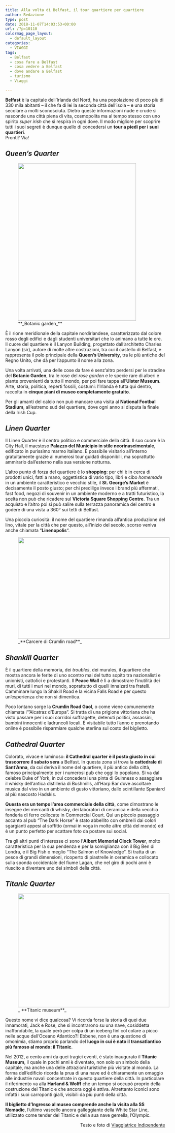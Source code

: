 ```yaml
---
title: Alla volta di Belfast, il tour quartiere per quartiere
author: Redazione
type: post
date: 2018-11-07T14:03:53+00:00
url: /?p=10110
colormag_page_layout:
  - default_layout
categories:
  - VIAGGI
tags:
  - Belfast
  - cosa fare a Belfast
  - cosa vedere a Belfast
  - dove andare a Belfast
  - turismo
  - Viaggi

---
```

**Belfast** è la capitale dell&#8217;Irlanda del Nord, ha una popolazione di poco più di 330 mila abitanti &#8211; il che fa di lei la seconda città dell&#8217;isola &#8211; e una storia secolare a molti sconosciuta. Dietro queste informazioni nude e crude si nasconde una città piena di vita, cosmopolita ma al tempo stesso con uno spirito _super irish_ che si respira in ogni dove. Il modo migliore per scoprire tutti i suoi segreti è dunque quello di concedersi un **tour a piedi per i suoi quartieri**.  
Pronti? Via!

## _Queen&#8217;s Quarter_

<figure id="attachment_10112" aria-describedby="caption-attachment-10112" style="width: 372px" class="wp-caption alignright"><img decoding="async" loading="lazy" class="wp-image-10112 " src="https://progressonline.it/wp-content/uploads/2018/11/botanic-garden-768x1024.jpg" alt="" width="372" height="496" /><figcaption id="caption-attachment-10112" class="wp-caption-text">**_Botanic garden_**</figcaption></figure>

È il rione meridionale della capitale nordirlandese, caratterizzato dal colore rosso degli edifici e dagli studenti universitari che lo animano a tutte le ore. Il cuore del quartiere è il Lanyon Building, progettato dall&#8217;architetto Charles Lanyon (sir), autore di molte altre costruzioni, tra cui il castello di Belfast, e rappresenta il polo principale della **Queen&#8217;s University**, tra le più antiche del Regno Unito, che dà per l&#8217;appunto il nome alla zona.

Una volta arrivati, una delle cose da fare è senz&#8217;altro perdersi per le stradine del **Botanic Garden**, tra le rose del _rose garden_ e le specie rare di alberi e piante provenienti da tutto il mondo, per poi fare tappa all&#8217;**Ulster Museum**. Arte, storia, politica, reperti fossili, costumi: l&#8217;Irlanda è tutta qui dentro, raccolta in **cinque piani di museo completamente gratuito**.

Per gli amanti del calcio non può mancare una visita al **National Footbal Stadium**, all’estremo sud del quartiere, dove ogni anno si disputa la finale della Irish Cup.

## **_Linen Quarter_**

Il Linen Quarter è il centro politico e commerciale della città. Il suo cuore è la City Hall, il maestoso **Palazzo del Municipio in stile neorinascimentale**, edificato in purissimo marmo italiano. È possibile visitarlo all&#8217;interno gratuitamente grazie ai numerosi tour guidati disponibili, ma soprattutto ammirarlo dall&#8217;esterno nella sua versione notturna.

L&#8217;altro punto di forza del quartiere è lo **shopping**: per chi è in cerca di prodotti unici, fatti a mano, oggettistica di vario tipo, libri e cibo _homemade_ in un ambiente caratteristico e vecchio stile, il **St. George&#8217;s Market** è decisamente il posto giusto; per chi predilige invece i brand più affermati, fast food, negozi di souvenir in un ambiente moderno e a tratti futuristico, la scelta non può che ricadere sul **Victoria Square Shopping Centre**. Tra un acquisto e l&#8217;altro poi si può salire sulla terrazza panoramica del centro e godere di una vista a 360° sui tetti di Belfast.

Una piccola curiosità: il nome del quartiere rimanda all&#8217;antica produzione del lino, vitale per la città che per questo, all&#8217;inizio del secolo, scorso veniva anche chiamata &#8220;**Linenopolis**&#8220;.

<figure id="attachment_10111" aria-describedby="caption-attachment-10111" style="width: 478px" class="wp-caption alignleft"><img decoding="async" loading="lazy" class="wp-image-10111 " src="https://progressonline.it/wp-content/uploads/2018/11/crumlin-road-gaol-1024x683.jpg" alt="" width="478" height="319" /><figcaption id="caption-attachment-10111" class="wp-caption-text">_**Carcere di Crumlin road**_</figcaption></figure>

## _Shankill Quarter_

È il quartiere della memoria, dei _troubles_, dei murales, il quartiere che mostra ancora le ferite di uno scontro mai del tutto sopito tra nazionalisti e unionisti, cattolici e protestanti. Il **Peace Wall** è lì a dimostrare l&#8217;inutilità dei muri, di tutti i muri nel mondo, soprattutto di quelli innalzati tra fratelli. Camminare lungo la Shakill Road e la vicina Falls Road è per questo un&#8217;esperienza che non si dimentica.

Poco lontano sorge la **Crumlin Road Gaol**, o come viene comunemente chiamata l'&#8221;Alcatraz d&#8217;Europa&#8221;. Si tratta di una prigione vittoriana che ha visto passare per i suoi corridoi suffragette, detenuti politici, assassini, bambini innocenti e ladruncoli locali. È visitabile tutto l&#8217;anno e prenotando online è possibile risparmiare qualche sterlina sul costo del biglietto.

## _Cathedral Quarter_

Colorato, vivace e luminoso: **il Cathedral quarter è il posto giusto in cui trascorrere il sabato sera** a Belfast. In questa zona si trova la **cattedrale di Sant&#8217;Anna**, da cui deriva il nome del quartiere, il più antico della città, famoso principalmente per i numerosi pub che oggi lo popolano. Si va dal celebre Duke of York, in cui concedersi una pinta di Guinness o assaggiare il whisky dell&#8217;antica distilleria di Bushmills, all&#8217;Harp Bar dove ascoltare musica dal vivo in un ambiente di gusto vittoriano, dallo scintillante Spaniard al più nascosto Hadskis.

**Questa era un tempo l&#8217;area commerciale della città**, come dimostrano le insegne dei mercanti di whisky, dei laboratori di ceramica e della vecchia fonderia di ferro collocate in Commercial Court. Qui un piccolo passaggio accanto al pub &#8220;The Dark Horse&#8221; è stato abbellito con ombrelli dai colori sgargianti appesi al soffitto (ormai in voga in molte altre città del mondo) ed è un punto perfetto per scattare foto da postare sui social.

Tra gli altri punti d&#8217;interesse ci sono l&#8217;**Albert Memorial Clock Tower**, molto caratteristica per la sua pendenza e per la somiglianza con il Big Ben di Londra, e il Big Fish o meglio &#8220;The Salmon of Knowledge&#8221;. Si tratta di un pesce di grandi dimensioni, ricoperto di piastrelle in ceramica e collocato sulla sponda occidentale del fiume Lagan, che nel giro di pochi anni è riuscito a diventare uno dei simboli della città.

## _Titanic Quarter_

<figure id="attachment_10116" aria-describedby="caption-attachment-10116" style="width: 477px" class="wp-caption alignright"><img decoding="async" loading="lazy" class="wp-image-10116 " src="https://progressonline.it/wp-content/uploads/2018/11/titanic-museum-1024x768.jpg" alt="" width="477" height="358" /><figcaption id="caption-attachment-10116" class="wp-caption-text">_ **Titanic museum**_</figcaption></figure>

Questo nome vi dice qualcosa? Vi ricorda forse la storia di quei due innamorati, Jack e Rose, che si incontrarono su una nave, cosiddetta inaffondabile, la quale però per colpa di un iceberg finì col colare a picco nelle acque dell&#8217;Oceano Atlantico?! Ebbene, non è una questione di omonimia, stiamo proprio parlando del l**uogo in cui è nato il transatlantico più famoso al mondo: il Titanic**.

Nel 2012, a cento anni da quei tragici eventi, è stato inaugurato il **Titanic Museum**, il quale in pochi anni è diventato, non solo un simbolo della capitale, ma anche una delle attrazioni turistiche più visitate al mondo. La forma dell&#8217;edificio ricorda la prua di una nave ed è chiaramente un omaggio alle industrie navali concentrate in questo quartiere della città. In particolare il riferimento va alla **Harland & Wolff** che un tempo si occupò proprio della costruzione del Titanic e che ancora oggi è attiva. Altrettanto iconici sono infatti i suoi carroponti gialli, visibili da più punti della città.

**Il biglietto d&#8217;Ingresso al museo comprende anche la visita alla SS Nomadic**, l&#8217;ultimo vascello ancora galleggiante della White Star Line, utilizzato come tender del Titanic e della sua nave gemella, l&#8217;Olympic.

<p style="text-align: right;">
  Testo e foto di <a href="https://viaggiatriceindipendente.wordpress.com">Viaggiatrice Indipendente</a>
</p>